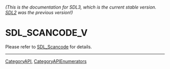 ###### (This is the documentation for SDL3, which is the current stable version. [SDL2](https://wiki.libsdl.org/SDL2/) was the previous version!)
# SDL_SCANCODE_V

Please refer to [SDL_Scancode](SDL_Scancode) for details.

----
[CategoryAPI](CategoryAPI), [CategoryAPIEnumerators](CategoryAPIEnumerators)

